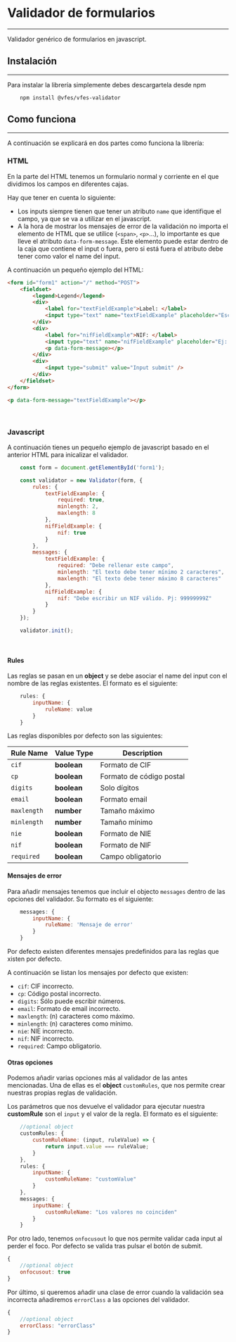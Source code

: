 # Validador de formularios
---
Validador genérico de formularios en javascript.

## Instalación
---
Para instalar la librería simplemente debes descargartela desde npm

```
    npm install @vfes/vfes-validator
```

## Como funciona
---
A continuación se explicará en dos partes como funciona la librería:

### HTML
En la parte del HTML tenemos un formulario normal y corriente en el que dividimos los campos en diferentes cajas.  

Hay que tener en cuenta lo siguiente:
 - Los inputs siempre tienen que tener un atributo `name` que identifique el campo, ya que se va a utilizar en el javascript.
 - A la hora de mostrar los mensajes de error de la validación no importa el elemento de HTML que se utilice (`<span>`, `<p>`...), lo importante es que lleve el atributo `data-form-message`. Este elemento puede estar dentro de la caja que contiene el input o fuera, pero si está fuera el atributo debe tener como valor el name del input.

 A continuación un pequeño ejemplo del HTML:

```html
<form id="form1" action="/" method="POST">
    <fieldset>
        <legend>Legend</legend>
        <div>
            <label for="textFieldExample">Label: </label>
            <input type="text" name="textFieldExample" placeholder="Escribe algo" />
        </div>
        <div>
            <label for="nifFieldExample">NIF: </label>
            <input type="text" name="nifFieldExample" placeholder="Ej: 99999999Z" />
            <p data-form-message></p>
        </div>
        <div>
            <input type="submit" value="Input submit" />
        </div>
    </fieldset>
</form>

<p data-form-message="textFieldExample"></p>
```
<br>

### Javascript

A continuación tienes un pequeño ejemplo de javascript basado en el anterior HTML para inicalizar el validador.

```javascript
    const form = document.getElementById('form1');

    const validator = new Validator(form, {
        rules: {
            textFieldExample: {
                required: true,
                minlength: 2,
                maxlength: 8
            },
            nifFieldExample: {
                nif: true
            }
        },
        messages: {
            textFieldExample: {
                required: "Debe rellenar este campo",
                minlength: "El texto debe tener mínimo 2 caracteres",
                maxlength: "El texto debe tener máximo 8 caracteres"
            },
            nifFieldExample: {
                nif: "Debe escribir un NIF válido. Pj: 99999999Z"
            }
        }
    });

    validator.init();
```
<br>

#### Rules

Las reglas se pasan en un **object** y se debe asociar el name del input con el nombre de las reglas existentes. El formato es el siguiente:

```javascript
    rules: {
        inputName: {
            ruleName: value
        }
    }
```

Las reglas disponibles por defecto son las siguientes:

|Rule Name       |Value Type                     |Description              |
|----------------|-------------------------------|-------------------------|
|`cif`           |**boolean**                    | Formato de CIF          |
|`cp`            |**boolean**                    | Formato de código postal|
|`digits`        |**boolean**                    | Solo dígitos            |
|`email`         |**boolean**                    | Formato email           |
|`maxlength`     |**number**                     | Tamaño máximo           |
|`minlength`     |**number**                     | Tamaño mínimo           |
|`nie`           |**boolean**                    | Formato de NIE          |
|`nif`           |**boolean**                    | Formato de NIF          |
|`required`      |**boolean**                    | Campo obligatorio       |



#### Mensajes de error
Para añadir mensajes tenemos que incluir el objecto ``messages`` dentro de las opciones del validador. Su formato es el siguiente:

```javascript
    messages: {
        inputName: {
            ruleName: 'Mensaje de error'
        }
    }
```

Por defecto existen diferentes mensajes predefinidos para las reglas que xisten por defecto.

A continuación se listan los mensajes por defecto que existen:
 - `cif`: CIF incorrecto.
 - `cp`: Código postal incorrecto.
 - `digits`: Sólo puede escribir números.
 - `email`: Formato de email incorrecto.
 - `maxlength`: (n) caracteres como máximo.
 - `minlength`: (n) caracteres como mínimo.
 - `nie`: NIE incorrecto.
 - `nif`: NIF incorrecto.
 - `required`: Campo obligatorio.

#### Otras opciones

Podemos añadir varias opciones más al validador de las antes mencionadas. Una de ellas es el **object** ``customRules``, que nos permite crear nuestras propias reglas de validación.  

Los parámetros que nos devuelve el validador para ejecutar nuestra **customRule** son el ``input`` y el valor de la regla. El formato es el siguiente:  

```javascript
    //optional object
    customRules: {
        customRuleName: (input, ruleValue) => {
            return input.value === ruleValue;
        }
    },
    rules: {
        inputName: {
            customRuleName: "customValue"
        }
    },
    messages: {
        inputName: {
            customRuleName: "Los valores no coinciden"
        }
    }
```

Por otro lado, tenemos ``onfocusout`` lo que nos permite validar cada input al perder el foco. Por defecto se valida tras pulsar el botón de submit.  

```javascript
{
    //optional object
    onfocusout: true
}
```

Por último, si queremos añadir una clase de error cuando la validación sea incorrecta añadiremos ``errorClass`` a las opciones del validador.  

```javascript
{
    //optional object
    errorClass: "errorClass"
}
```